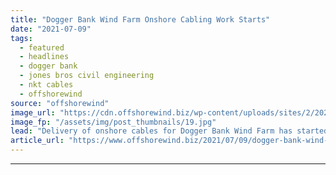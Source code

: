 ```yaml
---
title: "Dogger Bank Wind Farm Onshore Cabling Work Starts"
date: "2021-07-09"
tags: 
  - featured
  - headlines
  - dogger bank
  - jones bros civil engineering
  - nkt cables
  - offshorewind
source: "offshorewind"
image_url: "https://cdn.offshorewind.biz/wp-content/uploads/sites/2/2021/07/09144003/Dogger-Bank-Wind-Farm.jpg"
image_fp: "/assets/img/post_thumbnails/19.jpg"
lead: "Delivery of onshore cables for Dogger Bank Wind Farm has started, according to Jones"
article_url: "https://www.offshorewind.biz/2021/07/09/dogger-bank-wind-farm-onshore-cabling-work-starts/"
---
```


---
